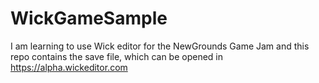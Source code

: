 # WickGameSample

I am learning to use Wick editor for the NewGrounds Game Jam and this repo contains the save file, which can be opened in https://alpha.wickeditor.com
